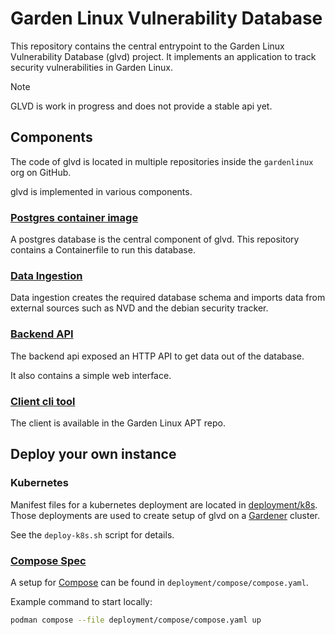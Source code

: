 # Garden Linux Vulnerability Database

This repository contains the central entrypoint to the Garden Linux Vulnerability Database (glvd) project.
It implements an application to track security vulnerabilities in Garden Linux.

> [!NOTE]  
> GLVD is work in progress and does not provide a stable api yet.

## Components

The code of glvd is located in multiple repositories inside the `gardenlinux` org on GitHub.

glvd is implemented in various components.

### [Postgres container image](https://github.com/gardenlinux/glvd-postgres)

A postgres database is the central component of glvd.
This repository contains a Containerfile to run this database.

### [Data Ingestion](https://github.com/gardenlinux/glvd-data-ingestion)

Data ingestion creates the required database schema and imports data from external sources such as NVD and the debian security tracker.

### [Backend API](https://github.com/gardenlinux/glvd-api)

The backend api exposed an HTTP API to get data out of the database.

It also contains a simple web interface.

### [Client cli tool](https://github.com/gardenlinux/package-glvd)

The client is available in the Garden Linux APT repo.

## Deploy your own instance

### Kubernetes

Manifest files for a kubernetes deployment are located in [deployment/k8s](deployment/k8s).
Those deployments are used to create setup of glvd on a [Gardener](https://gardener.cloud) cluster.

See the `deploy-k8s.sh` script for details.

### [Compose Spec](https://compose-spec.io)

A setup for [Compose](https://podman-desktop.io/docs/compose/running-compose) can be found in `deployment/compose/compose.yaml`.

Example command to start locally:

```bash
podman compose --file deployment/compose/compose.yaml up
```
